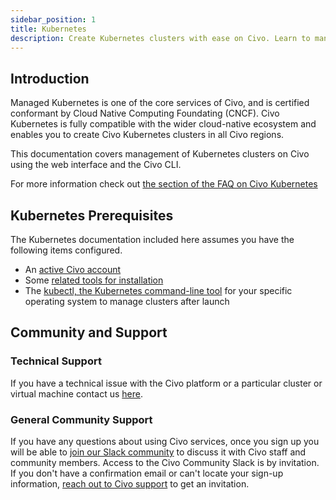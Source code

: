 ```yaml
---
sidebar_position: 1
title: Kubernetes
description: Create Kubernetes clusters with ease on Civo. Learn to manage clusters on Civo using the web interface, CLI, and Terraform. Certified CNCF conformant.
---
```


<head>
  <title>Civo Kubernetes Management | Civo Documentation</title>
</head>

## Introduction

Managed Kubernetes is one of the core services of Civo, and is certified conformant by Cloud Native Computing Foundating (CNCF). Civo Kubernetes is fully compatible with the wider cloud-native ecosystem and enables you to create Civo Kubernetes clusters in all Civo regions.

This documentation covers management of Kubernetes clusters on Civo using the web interface and the Civo CLI.

For more information check out [the section of the FAQ on Civo Kubernetes](../faq/index.md#civo-kubernetes)

## Kubernetes Prerequisites

The Kubernetes documentation included here assumes you have the following items configured.

- An [active Civo account](../account/signing-up.md)
- Some [related tools for installation](../overview/tools-overview.md)
- The [kubectl, the Kubernetes command-line tool](https://kubernetes.io/docs/reference/kubectl/kubectl/) for your specific operating system to manage clusters after launch

## Community and Support

### Technical Support

If you have a technical issue with the Civo platform or a particular cluster or virtual machine contact us [here](https://www.civo.com/contact).

### General Community Support

If you have any questions about using Civo services, once you sign up you will be able to [join our Slack community](https://civo-community.slack.com/) to discuss it with Civo staff and community members. Access to the Civo Community Slack is by invitation. If you don't have a confirmation email or can't locate your sign-up information, [reach out to Civo support](https://www.civo.com/contact) to get an invitation.
